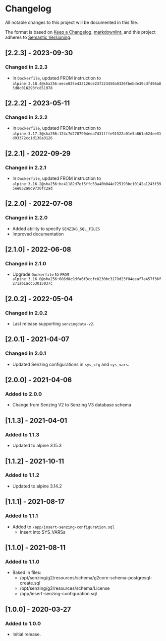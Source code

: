 # Changelog

All notable changes to this project will be documented in this file.

The format is based on [Keep a Changelog](https://keepachangelog.com/en/1.0.0/),
[markdownlint](https://dlaa.me/markdownlint/),
and this project adheres to [Semantic Versioning](https://semver.org/spec/v2.0.0.html).

## [2.2.3] - 2023-09-30

### Changed in 2.2.3

- In `Dockerfile`, updated FROM instruction to `alpine:3.18.4@sha256:eece025e432126ce23f223450a0326fbebde39cdf496a85d8c016293fc851978`

## [2.2.2] - 2023-05-11

### Changed in 2.2.2

- In `Dockerfile`, updated FROM instruction to `alpine:3.17.3@sha256:124c7d2707904eea7431fffe91522a01e5a861a624ee31d03372cc1d138a3126`

## [2.2.1] - 2022-09-29

### Changed in 2.2.1

- In `Dockerfile`, updated FROM instruction to `alpine:3.16.2@sha256:bc41182d7ef5ffc53a40b044e725193bc10142a1243f395ee852a8d9730fc2ad`

## [2.2.0] - 2022-07-08

### Changed in 2.2.0

- Added ability to specify `SENZING_SQL_FILES`
- Improved documentation

## [2.1.0] - 2022-06-08

### Changed in 2.1.0

- Upgrade `Dockerfile` to `FROM alpine:3.16.0@sha256:686d8c9dfa6f3ccfc8230bc3178d23f84eeaf7e457f36f271ab1acc53015037c`

## [2.0.2] - 2022-05-04

### Changed in 2.0.2

- Last release supporting `senzingdata-v2`.

## [2.0.1] - 2021-04-07

### Changed in 2.0.1

- Updated Senzing configurations in `sys_cfg` and `sys_vars`.

## [2.0.0] - 2021-04-06

### Added to 2.0.0

- Change from Senzing V2 to Senzing V3 database schema

## [1.1.3] - 2021-04-01

### Added to 1.1.3

- Updated to alpine 3.15.3

## [1.1.2] - 2021-10-11

### Added to 1.1.2

- Updated to alpine 3.14.2

## [1.1.1] - 2021-08-17

### Added to 1.1.1

- Added to `/app/insert-senzing-configuration.sql`
  - Insert into SYS_VARSs

## [1.1.0] - 2021-08-11

### Added to 1.1.0

- Baked in files:
  - /opt/senzing/g2/resources/schema/g2core-schema-postgresql-create.sql
  - /opt/senzing/g2/resources/schema/License
  - /app/insert-senzing-configuration.sql

## [1.0.0] - 2020-03-27

### Added to 1.0.0

- Initial release.
